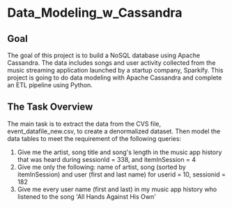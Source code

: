 # Data_Modeling_w_Cassandra

## Goal
The goal of this project is to build a NoSQL database using Apache Cassandra. The data includes songs and user activity collected 
from the music streaming application launched by a startup company, Sparkify. This project is going to do data modeling with Apache 
Cassandra and complete an ETL pipeline using Python. 

## The Task Overview
The main task is to extract the data from the CVS file, event_datafile_new.csv, to create a denormalized dataset. 
Then model the data tables to meet the requirement of the following queries: 
1. Give me the artist, song title and song's length in the music app history that was heard during sessionId = 338, and itemInSession = 4
2. Give me only the following: name of artist, song (sorted by itemInSession) and user (first and last name) for userid = 10, sessionid = 182
3. Give me every user name (first and last) in my music app history who listened to the song 'All Hands Against His Own'

